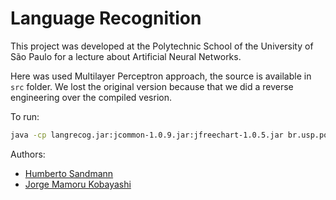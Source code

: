 
# Language Recognition

This project was developed at the Polytechnic School of the University of São Paulo for a lecture about Artificial Neural Networks.

Here was used Multilayer Perceptron approach, the source is available in ```src``` folder. We lost the original version because that we did a reverse engineering over the compiled vesrion.

To run:
```sh
java -cp langrecog.jar:jcommon-1.0.9.jar:jfreechart-1.0.5.jar br.usp.poli.ann.gui.LanguageRecognition
```

Authors:
- [Humberto Sandmann](https://hsandmann.github.io)
- [Jorge Mamoru Kobayashi](https://www.linkedin.com/in/jorge-mamoru-kobayashi-17b661/)
